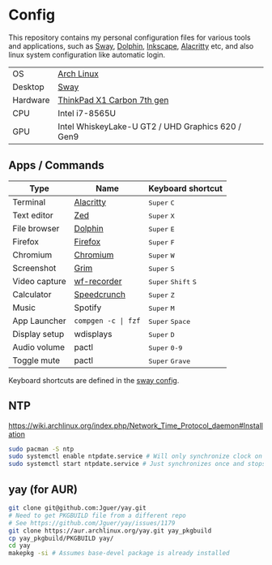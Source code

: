 # Config

This repository contains my personal configuration files for various tools and applications, such as [Sway](https://swaywm.org/), [Dolphin](https://github.com/KDE/dolphin), [Inkscape](https://inkscape.org/), [Alacritty](https://github.com/jwilm/alacritty) etc, and also linux system configuration like automatic login.

|          |                                                   |
|----------|---------------------------------------------------|
| OS       | [Arch Linux](https://archlinux.org/)              |
| Desktop  | [Sway](https://swaywm.org/)                       |
| Hardware | [ThinkPad X1 Carbon 7th gen](https://wiki.archlinux.org/title/Lenovo_ThinkPad_X1_Carbon_(Gen_7)) |
| CPU      | Intel i7-8565U                                    |
| GPU      | Intel WhiskeyLake-U GT2 / UHD Graphics 620 / Gen9 |

## Apps / Commands

| Type           | Name                                                                  | Keyboard shortcut                              |
| -              | -                                                                     | -                                              |
| Terminal       | [Alacritty](https://github.com/alacritty/alacritty)                   | <kbd>Super</kbd> <kbd>C</kbd>                  |
| Text editor    | [Zed](https://zed.dev/)                                               | <kbd>Super</kbd> <kbd>X</kbd>                  |
| File browser   | [Dolphin](https://kde.org/applications/system/org.kde.dolphin)        | <kbd>Super</kbd> <kbd>E</kbd>                  |
| Firefox        | [Firefox](https://www.mozilla.org/en-US/firefox/)                     | <kbd>Super</kbd> <kbd>F</kbd>                  |
| Chromium       | [Chromium](https://www.archlinux.org/packages/extra/x86_64/chromium/) | <kbd>Super</kbd> <kbd>W</kbd>                  |
| Screenshot     | [Grim](https://github.com/emersion/grim)                              | <kbd>Super</kbd> <kbd>S</kbd>                  |
| Video capture  | [wf-recorder](https://github.com/ammen99/wf-recorder)                 | <kbd>Super</kbd> <kbd>Shift</kbd> <kbd>S</kbd> |
| Calculator     | [Speedcrunch](https://heldercorreia.bitbucket.io/speedcrunch/)        | <kbd>Super</kbd> <kbd>Z</kbd>                  |
| Music          | Spotify                                                               | <kbd>Super</kbd> <kbd>M</kbd>                  |
| App Launcher   | `compgen -c \| fzf`                                                   | <kbd>Super</kbd> <kbd>Space</kbd>              |
| Display setup  | wdisplays                                                             | <kbd>Super</kbd> <kbd>D</kbd>                  |
| Audio volume   | pactl                                                                 | <kbd>Super</kbd> <kbd>0-9</kbd>                |
| Toggle mute    | pactl                                                                 | <kbd>Super</kbd> <kbd>Grave</kbd>              |

Keyboard shortcuts are defined in the [sway config](home/.config/sway/config).

## NTP

https://wiki.archlinux.org/index.php/Network_Time_Protocol_daemon#Installation

```bash
sudo pacman -S ntp
sudo systemctl enable ntpdate.service # Will only synchronize clock on boot
sudo systemctl start ntpdate.service # Just synchronizes once and stops
```

## yay (for AUR)

```bash
git clone git@github.com:Jguer/yay.git
# Need to get PKGBUILD file from a different repo
# See https://github.com/Jguer/yay/issues/1179
git clone https://aur.archlinux.org/yay.git yay_pkgbuild
cp yay_pkgbuild/PKGBUILD yay/
cd yay
makepkg -si # Assumes base-devel package is already installed
```
